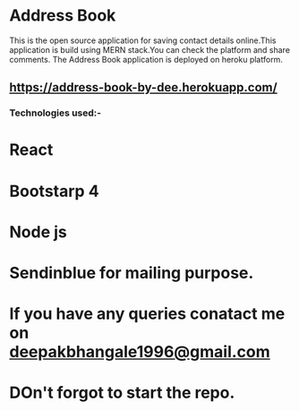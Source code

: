 # Address Book

This is the open source application for saving contact details online.This application is build using MERN stack.You can check the platform and share comments.
The Address Book application is deployed on heroku platform.

## https://address-book-by-dee.herokuapp.com/

### Technologies used:-

# React
# Bootstarp 4
# Node js 
# Sendinblue for mailing purpose.


# If you have any queries conatact me on deepakbhangale1996@gmail.com
# DOn't forgot to start the repo.

